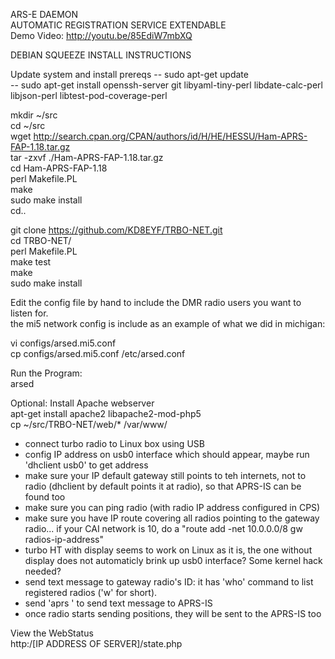 ARS-E DAEMON  
AUTOMATIC REGISTRATION SERVICE EXTENDABLE  
Demo Video: http://youtu.be/85EdiW7mbXQ  

DEBIAN SQUEEZE INSTALL INSTRUCTIONS  

Update system and install prereqs
-- sudo apt-get update  
-- sudo apt-get install openssh-server git libyaml-tiny-perl libdate-calc-perl libjson-perl  libtest-pod-coverage-perl  

mkdir ~/src  
cd ~/src  
wget http://search.cpan.org/CPAN/authors/id/H/HE/HESSU/Ham-APRS-FAP-1.18.tar.gz  
tar -zxvf ./Ham-APRS-FAP-1.18.tar.gz  
cd Ham-APRS-FAP-1.18  
perl Makefile.PL  
make  
sudo make install  
cd..

git clone https://github.com/KD8EYF/TRBO-NET.git  
cd TRBO-NET/  
perl Makefile.PL  
make test  
make  
sudo make install  

Edit the config file by hand to include the DMR radio users you want to listen for.  
the mi5 network config is include as an example of what we did in michigan:  

vi configs/arsed.mi5.conf  
cp configs/arsed.mi5.conf /etc/arsed.conf  

Run the Program:  
arsed 

Optional: Install Apache webserver  
apt-get install apache2 libapache2-mod-php5  
cp ~/src/TRBO-NET/web/* /var/www/  

- connect turbo radio to Linux box using USB  
- config IP address on usb0 interface which should appear, maybe run 'dhclient usb0' to get address  
- make sure your IP default gateway still points to teh internets, not to radio (dhclient by default points it at radio), so that APRS-IS can be found too  
- make sure you can ping radio (with radio IP address configured in CPS)  
- make sure you have IP route covering all radios pointing to the gateway radio... if your CAI network is 10, do a "route add -net 10.0.0.0/8 gw radios-ip-address"  
- turbo HT with display seems to work on Linux as it is, the one without display does not automaticly brink up usb0 interface? Some kernel hack needed?  
- send text message to gateway radio's ID: it has 'who' command to list registered radios ('w' for short).  
- send 'aprs <callsign> <message>' to send text message to APRS-IS  
- once radio starts sending positions, they will be sent to the APRS-IS too  

View the WebStatus  
http:/[IP ADDRESS OF SERVER]/state.php  

